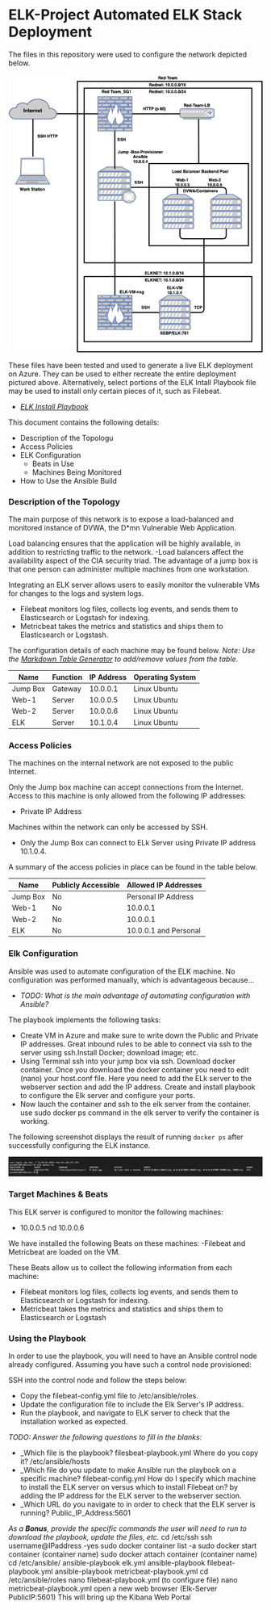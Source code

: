 # ELK-Project Automated ELK Stack Deployment

The files in this repository were used to configure the network depicted below.

![ELK Project Network Diagram](https://github.com/sanchezna86/ELK-Project/blob/main/ELK_Project%20Network%20Diagram.png)

These files have been tested and used to generate a live ELK deployment on Azure. They can be used to either recreate the entire deployment pictured above. Alternatively, select portions of the ELK Intall Playbook file may be used to install only certain pieces of it, such as Filebeat.

- _[ELK Install Playbook](https://github.com/sanchezna86/ELK-Project/blob/main/Install%20playbook)_


This document contains the following details:
- Description of the Topologu
- Access Policies
- ELK Configuration
  - Beats in Use
  - Machines Being Monitored
- How to Use the Ansible Build


### Description of the Topology

The main purpose of this network is to expose a load-balanced and monitored instance of DVWA, the D*mn Vulnerable Web Application.

Load balancing ensures that the application will be highly available, in addition to restricting traffic to the network.
-Load balancers affect the availability aspect of the CIA security triad. The advantage of a jump box is that one person can administer multiple machines from one workstation.

Integrating an ELK server allows users to easily monitor the vulnerable VMs for changes to the logs and system logs.
- Filebeat monitors log files, collects log events, and sends them to Elasticsearch or Logstash for indexing.
- Metricbeat takes the metrics and statistics and ships them to Elasticsearch or Logstash.

The configuration details of each machine may be found below.
_Note: Use the [Markdown Table Generator](http://www.tablesgenerator.com/markdown_tables) to add/remove values from the table_.

| Name     | Function | IP Address | Operating System |
|----------|----------|------------|------------------|
| Jump Box | Gateway  | 10.0.0.1   | Linux Ubuntu     |
| Web-1    | Server   | 10.0.0.5   | Linux Ubuntu     |
| Web-2    | Server   | 10.0.0.6   | Linux Ubuntu     |
| ELK      | Server   | 10.1.0.4   | Linux Ubuntu     |

### Access Policies

The machines on the internal network are not exposed to the public Internet. 

Only the Jump box machine can accept connections from the Internet. Access to this machine is only allowed from the following IP addresses:
- Private IP Address

Machines within the network can only be accessed by SSH.
- Only the Jump Box can connect to ELk Server using Private IP address 10.1.0.4.

A summary of the access policies in place can be found in the table below.

| Name     | Publicly Accessible | Allowed IP Addresses |
|----------|---------------------|----------------------|
| Jump Box | No                  | Personal IP Address  |
| Web-1    | No                  | 10.0.0.1             |
| Web-2    | No                  | 10.0.0.1             |
| ELK      | No                  | 10.0.0.1 and Personal|
### Elk Configuration

Ansible was used to automate configuration of the ELK machine. No configuration was performed manually, which is advantageous because...
- _TODO: What is the main advantage of automating configuration with Ansible?_

The playbook implements the following tasks:
- Create VM in Azure and make sure to write down the Public and Private IP addresses. Great inbound rules to be able to connect via ssh to the server using     ssh.Install Docker; download image; etc.
- Using Terminal ssh into your jump box via ssh. Download docker container. Once you download the docker container you need to edit (nano) your host.conf file. Here you need to add the ELk server to the webserver section and add the IP address. Create and install playbook to configure the Elk server and configure your ports.
- Now lauch the container and ssh to the elk server from the container. use sudo docker ps command in the elk server to verify the container is working.


The following screenshot displays the result of running `docker ps` after successfully configuring the ELK instance.

![Docker ps](https://github.com/sanchezna86/ELK-Project/blob/main/Images/Screen%20Shot%202020-11-11%20at%2011.07.34%20PM.png)

### Target Machines & Beats
This ELK server is configured to monitor the following machines:
- 10.0.0.5 nd 10.0.0.6

We have installed the following Beats on these machines:
-Filebeat and Metricbeat are loaded on the VM.

These Beats allow us to collect the following information from each machine:
- Filebeat monitors log files, collects log events, and sends them to Elasticsearch or Logstash for indexing.
- Metricbeat takes the metrics and statistics and ships them to Elasticsearch or Logstash

### Using the Playbook
In order to use the playbook, you will need to have an Ansible control node already configured. Assuming you have such a control node provisioned: 

SSH into the control node and follow the steps below:
- Copy the filebeat-config.yml file to /etc/ansible/roles.
- Update the configuration file to include the Elk Server's IP address.
- Run the playbook, and navigate to ELK server to check that the installation worked as expected.

_TODO: Answer the following questions to fill in the blanks:_
- _Which file is the playbook? filesbeat-playbook.yml Where do you copy it? /etc/ansible/hosts
- _Which file do you update to make Ansible run the playbook on a specific machine? filebeat-config.yml How do I specify which machine to install the ELK server on versus which to install Filebeat on? by adding the IP address for the ELK server to the webserver section.
- _Which URL do you navigate to in order to check that the ELK server is running? Public_IP_Address:5601

_As a **Bonus**, provide the specific commands the user will need to run to download the playbook, update the files, etc._
cd /etc/ssh
ssh username@IPaddress -yes
sudo docker container list -a
sudo docker start container (container name)
sudo docker attach container (container name)
cd /etc/ansible/
ansible-playbook elk.yml 
ansible-playbook filebeat-playbook.yml
ansible-playbook metricbeat-playbook.yml
cd /etc/ansible/roles
nano filebeat-playbook.yml (to configure file)
nano metricbeat-playbook.yml 
open a new web browser (Elk-Server PublicIP:5601) This will bring up the Kibana Web Portal
